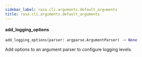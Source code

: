 ```yaml
---
sidebar_label: rasa.cli.arguments.default_arguments
title: rasa.cli.arguments.default_arguments
---
```


#### add\_logging\_options

```python
add_logging_options(parser: argparse.ArgumentParser) -> None
```

Add options to an argument parser to configure logging levels.

